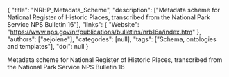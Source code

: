 {
  "title": "NRHP_Metadata_Scheme",
  "description": ["Metadata scheme for National Register of Historic Places, transcribed from the National Park Service NPS Bulletin 16"],
  "links": {
    "Website": "https://www.nps.gov/nr/publications/bulletins/nrb16a/index.htm"
  },
  "authors": ["aejolene"],
  "categories": [null],
  "tags": ["Schema, ontologies and templates"],
  "doi": null
}

<!-- Generated by csv2md.R – do not edit by hand -->

Metadata scheme for National Register of Historic Places, transcribed from the National Park Service NPS Bulletin 16